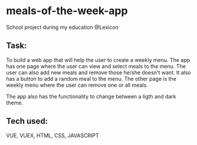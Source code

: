 # meals-of-the-week-app

School project during my education @Lexicon

## Task:

To build a web app that will help the user to create a weekly menu. 
The app has one page where the user can view and select meals to the menu. The user can also add new meals and remove those he/she doesn't want. It also has a button to add a random meal to the menu. 
The other page is the weekly menu where the user can remove one or all meals. 

The app also has the functionality to change between a ligth and dark theme.

## Tech used: 
VUE, VUEX, HTML, CSS, JAVASCRIPT
